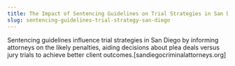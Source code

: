 ```yaml
---
title: The Impact of Sentencing Guidelines on Trial Strategies in San Diego
slug: sentencing-guidelines-trial-strategy-san-diego
---
```


Sentencing guidelines influence trial strategies in San Diego by informing attorneys on the likely penalties, aiding decisions about plea deals versus jury trials to achieve better client outcomes.[sandiegocriminalattorneys.org]